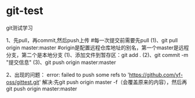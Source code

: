 # git-test
git测试学习

1、先pull，再commit,然后push上传
#每一次提交前需要先pull
(1)、git pull origin master:master
#origin是配置远程仓库地址的别名，第一个master是远程分支，第二个是本地分支
(1)、添加文件到暂存区：git add .
(2)、git commit -m "提交信息"
(3)、git push origin master:master

2、出现的问题：
error: failed to push some refs to 'https://github.com/yf-oss/gittest.git'
解决:先git push origin master -f（会覆盖原来的内容），然后再git push origin master:master


